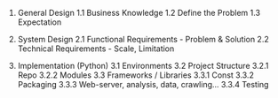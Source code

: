 1. General Design
1.1 Business Knowledge
1.2 Define the Problem
1.3 Expectation

2. System Design
2.1 Functional Requirements - Problem & Solution
2.2 Technical Requirements - Scale, Limitation

3. Implementation (Python)
3.1 Environments
3.2 Project Structure
    3.2.1 Repo
    3.2.2 Modules
3.3 Frameworks / Libraries
    3.3.1 Const
    3.3.2 Packaging
    3.3.3 Web-server, analysis, data, crawling...
    3.3.4 Testing
    

